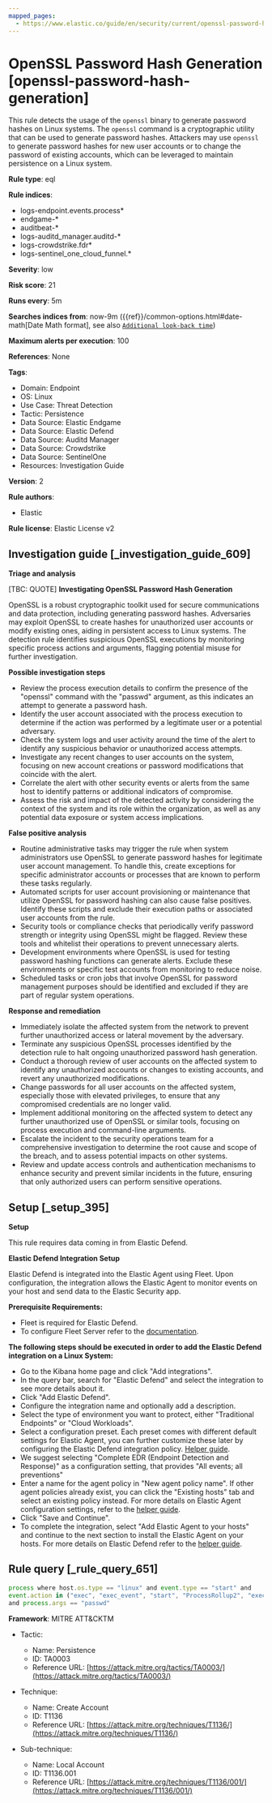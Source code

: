 ```yaml
---
mapped_pages:
  - https://www.elastic.co/guide/en/security/current/openssl-password-hash-generation.html
---
```


# OpenSSL Password Hash Generation [openssl-password-hash-generation]

This rule detects the usage of the `openssl` binary to generate password hashes on Linux systems. The `openssl` command is a cryptographic utility that can be used to generate password hashes. Attackers may use `openssl` to generate password hashes for new user accounts or to change the password of existing accounts, which can be leveraged to maintain persistence on a Linux system.

**Rule type**: eql

**Rule indices**:

* logs-endpoint.events.process*
* endgame-*
* auditbeat-*
* logs-auditd_manager.auditd-*
* logs-crowdstrike.fdr*
* logs-sentinel_one_cloud_funnel.*

**Severity**: low

**Risk score**: 21

**Runs every**: 5m

**Searches indices from**: now-9m ({{ref}}/common-options.html#date-math[Date Math format], see also [`Additional look-back time`](docs-content://solutions/security/detect-and-alert/create-detection-rule.md#rule-schedule))

**Maximum alerts per execution**: 100

**References**: None

**Tags**:

* Domain: Endpoint
* OS: Linux
* Use Case: Threat Detection
* Tactic: Persistence
* Data Source: Elastic Endgame
* Data Source: Elastic Defend
* Data Source: Auditd Manager
* Data Source: Crowdstrike
* Data Source: SentinelOne
* Resources: Investigation Guide

**Version**: 2

**Rule authors**:

* Elastic

**Rule license**: Elastic License v2

## Investigation guide [_investigation_guide_609]

**Triage and analysis**

[TBC: QUOTE]
**Investigating OpenSSL Password Hash Generation**

OpenSSL is a robust cryptographic toolkit used for secure communications and data protection, including generating password hashes. Adversaries may exploit OpenSSL to create hashes for unauthorized user accounts or modify existing ones, aiding in persistent access to Linux systems. The detection rule identifies suspicious OpenSSL executions by monitoring specific process actions and arguments, flagging potential misuse for further investigation.

**Possible investigation steps**

* Review the process execution details to confirm the presence of the "openssl" command with the "passwd" argument, as this indicates an attempt to generate a password hash.
* Identify the user account associated with the process execution to determine if the action was performed by a legitimate user or a potential adversary.
* Check the system logs and user activity around the time of the alert to identify any suspicious behavior or unauthorized access attempts.
* Investigate any recent changes to user accounts on the system, focusing on new account creations or password modifications that coincide with the alert.
* Correlate the alert with other security events or alerts from the same host to identify patterns or additional indicators of compromise.
* Assess the risk and impact of the detected activity by considering the context of the system and its role within the organization, as well as any potential data exposure or system access implications.

**False positive analysis**

* Routine administrative tasks may trigger the rule when system administrators use OpenSSL to generate password hashes for legitimate user account management. To handle this, create exceptions for specific administrator accounts or processes that are known to perform these tasks regularly.
* Automated scripts for user account provisioning or maintenance that utilize OpenSSL for password hashing can also cause false positives. Identify these scripts and exclude their execution paths or associated user accounts from the rule.
* Security tools or compliance checks that periodically verify password strength or integrity using OpenSSL might be flagged. Review these tools and whitelist their operations to prevent unnecessary alerts.
* Development environments where OpenSSL is used for testing password hashing functions can generate alerts. Exclude these environments or specific test accounts from monitoring to reduce noise.
* Scheduled tasks or cron jobs that involve OpenSSL for password management purposes should be identified and excluded if they are part of regular system operations.

**Response and remediation**

* Immediately isolate the affected system from the network to prevent further unauthorized access or lateral movement by the adversary.
* Terminate any suspicious OpenSSL processes identified by the detection rule to halt ongoing unauthorized password hash generation.
* Conduct a thorough review of user accounts on the affected system to identify any unauthorized accounts or changes to existing accounts, and revert any unauthorized modifications.
* Change passwords for all user accounts on the affected system, especially those with elevated privileges, to ensure that any compromised credentials are no longer valid.
* Implement additional monitoring on the affected system to detect any further unauthorized use of OpenSSL or similar tools, focusing on process execution and command-line arguments.
* Escalate the incident to the security operations team for a comprehensive investigation to determine the root cause and scope of the breach, and to assess potential impacts on other systems.
* Review and update access controls and authentication mechanisms to enhance security and prevent similar incidents in the future, ensuring that only authorized users can perform sensitive operations.


## Setup [_setup_395]

**Setup**

This rule requires data coming in from Elastic Defend.

**Elastic Defend Integration Setup**

Elastic Defend is integrated into the Elastic Agent using Fleet. Upon configuration, the integration allows the Elastic Agent to monitor events on your host and send data to the Elastic Security app.

**Prerequisite Requirements:**

* Fleet is required for Elastic Defend.
* To configure Fleet Server refer to the [documentation](docs-content://reference/ingestion-tools/fleet/fleet-server.md).

**The following steps should be executed in order to add the Elastic Defend integration on a Linux System:**

* Go to the Kibana home page and click "Add integrations".
* In the query bar, search for "Elastic Defend" and select the integration to see more details about it.
* Click "Add Elastic Defend".
* Configure the integration name and optionally add a description.
* Select the type of environment you want to protect, either "Traditional Endpoints" or "Cloud Workloads".
* Select a configuration preset. Each preset comes with different default settings for Elastic Agent, you can further customize these later by configuring the Elastic Defend integration policy. [Helper guide](docs-content://solutions/security/configure-elastic-defend/configure-an-integration-policy-for-elastic-defend.md).
* We suggest selecting "Complete EDR (Endpoint Detection and Response)" as a configuration setting, that provides "All events; all preventions"
* Enter a name for the agent policy in "New agent policy name". If other agent policies already exist, you can click the "Existing hosts" tab and select an existing policy instead. For more details on Elastic Agent configuration settings, refer to the [helper guide](docs-content://reference/ingestion-tools/fleet/agent-policy.md).
* Click "Save and Continue".
* To complete the integration, select "Add Elastic Agent to your hosts" and continue to the next section to install the Elastic Agent on your hosts. For more details on Elastic Defend refer to the [helper guide](docs-content://solutions/security/configure-elastic-defend/install-elastic-defend.md).


## Rule query [_rule_query_651]

```js
process where host.os.type == "linux" and event.type == "start" and
event.action in ("exec", "exec_event", "start", "ProcessRollup2", "executed") and process.name == "openssl"
and process.args == "passwd"
```

**Framework**: MITRE ATT&CKTM

* Tactic:

    * Name: Persistence
    * ID: TA0003
    * Reference URL: [https://attack.mitre.org/tactics/TA0003/](https://attack.mitre.org/tactics/TA0003/)

* Technique:

    * Name: Create Account
    * ID: T1136
    * Reference URL: [https://attack.mitre.org/techniques/T1136/](https://attack.mitre.org/techniques/T1136/)

* Sub-technique:

    * Name: Local Account
    * ID: T1136.001
    * Reference URL: [https://attack.mitre.org/techniques/T1136/001/](https://attack.mitre.org/techniques/T1136/001/)



